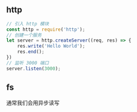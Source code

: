 ## http 

``` js
// 引入 http 模块
const http = require('http');
// 创建一个服务
let server = http.createServer((req, res) => {
    res.write('Hello World');
    res.end();
})
// 监听 3000 端口
server.listen(3000);
```

## fs

通常我们会用异步读写

``` js

```